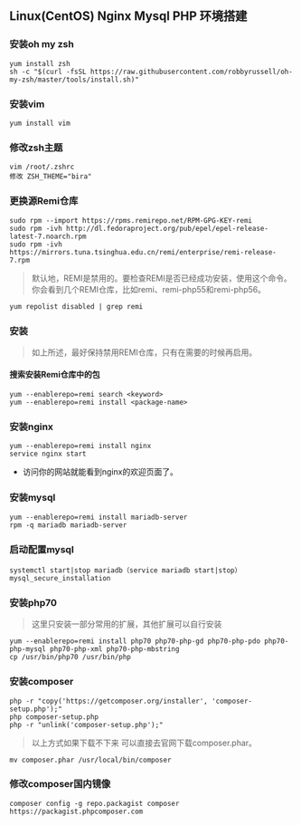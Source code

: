 ## Linux(CentOS) Nginx Mysql PHP 环境搭建

### 安装oh my zsh
~~~
yum install zsh
sh -c "$(curl -fsSL https://raw.githubusercontent.com/robbyrussell/oh-my-zsh/master/tools/install.sh)"
~~~

### 安装vim
~~~
yum install vim
~~~

### 修改zsh主题
~~~
vim /root/.zshrc
修改 ZSH_THEME="bira"
~~~

### 更换源Remi仓库
~~~
sudo rpm --import https://rpms.remirepo.net/RPM-GPG-KEY-remi
sudo rpm -ivh http://dl.fedoraproject.org/pub/epel/epel-release-latest-7.noarch.rpm
sudo rpm -ivh https://mirrors.tuna.tsinghua.edu.cn/remi/enterprise/remi-release-7.rpm
~~~

> 默认地，REMI是禁用的。要检查REMI是否已经成功安装，使用这个命令。你会看到几个REMI仓库，比如remi、remi-php55和remi-php56。

~~~
yum repolist disabled | grep remi
~~~

### 安装
> 如上所述，最好保持禁用REMI仓库，只有在需要的时候再启用。

#### 搜索安装Remi仓库中的包
~~~
yum --enablerepo=remi search <keyword>
yum --enablerepo=remi install <package-name>
~~~

### 安装nginx
~~~
yum --enablerepo=remi install nginx
service nginx start
~~~
* 访问你的网站就能看到nginx的欢迎页面了。

### 安装mysql
~~~
yum --enablerepo=remi install mariadb-server
rpm -q mariadb mariadb-server
~~~
### 启动配置mysql
~~~
systemctl start|stop mariadb（service mariadb start|stop）
mysql_secure_installation
~~~
### 安装php70
> 这里只安装一部分常用的扩展，其他扩展可以自行安装
~~~
yum --enablerepo=remi install php70 php70-php-gd php70-php-pdo php70-php-mysql php70-php-xml php70-php-mbstring
cp /usr/bin/php70 /usr/bin/php
~~~
### 安装composer
~~~
php -r "copy('https://getcomposer.org/installer', 'composer-setup.php');"
php composer-setup.php
php -r "unlink('composer-setup.php');"
~~~
> 以上方式如果下载不下来 可以直接去官网下载composer.phar。
~~~
mv composer.phar /usr/local/bin/composer
~~~
### 修改composer国内镜像
~~~
composer config -g repo.packagist composer https://packagist.phpcomposer.com
~~~
